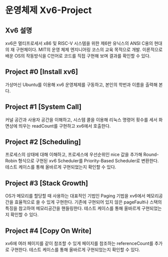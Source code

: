 # 운영체제 Xv6-Project

## Xv6 설명
xv6은 멀티프로세서 x86 및 RISC-V 시스템을 위한 제6판 유닉스의 ANSI C용의 현대의 재 구현체이다. MIT의 운영 체제 엔지니어링 코스의 교육 목적으로 개발. 이론적으로 배운 OS의 작동방식을 C언어로 코드를 직접 구현해 보며 결과를 확인할 수 있다.

## Project #0 [Install xv6]
가상머신 Ubuntu를 이용해 xv6 운영체제를 구동하고, 본인의 학번과 이름을 출력해 본다.

## Project #1 [System Call]
커널 공간과 사용자 공간을 이해하고, 시스템 콜을 이용해 리눅스 명령어 횟수를 세서 화면상에 띄우는 readCount를 구현하고 xv6에서 호출한다.

## Project #2 [Scheduling]
프로세스의 상태에 대해 이해하고, 프로세스에 우선순위인 nice 값을 추가해 Round-Robin 형식으로 구현된 xv6 Scheduler를 Priority-Based Scheduler로 변환한다. 테스트 케이스를 통해 올바르게 구현되었는지 확인할 수 있다.

## Project #3 [Stack Growth]
OS가 메모리를 할당할 때 사용하는 대표적인 기법인 Paging 기법을 xv6에서 메모리공간을 효율적으로 쓸 수 있게 구현한다. 기존에 구현되어 있지 않은 pageFault나 스택의 특징을 참고하여 메모리공간을 핸들링한다. 테스트 케이스를 통해 올바르게 구현되었는지 확인할 수 있다. 

## Project #4 [Copy On Write]
xv6에 여러 페이지를 같이 참조할 수 있게 페이지를 참조하는 referenceCount를 추가로 구현한다. 테스트 케이스를 통해 올바르게 구현되었는지 확인할 수 있다. 



